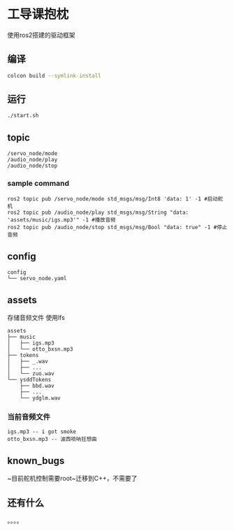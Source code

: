 # 工导课抱枕

使用ros2搭建的驱动框架

## 编译

```bash
colcon build --symlink-install
```

## 运行

```bash
./start.sh
```

## topic

```shell
/servo_node/mode
/audio_node/play
/audio_node/stop
```

### sample command

```shell
ros2 topic pub /servo_node/mode std_msgs/msg/Int8 'data: 1' -1 #启动舵机
ros2 topic pub /audio_node/play std_msgs/msg/String "data: 'assets/music/igs.mp3'" -1 #播放音频
ros2 topic pub /audio_node/stop std_msgs/msg/Bool "data: true" -1 #停止音频
```

## config

```shell
config
└── servo_node.yaml
```

## assets

存储音频文件
使用lfs

```shell
assets
├── music
│   ├── igs.mp3
│   └── otto_bxsn.mp3
├── tokens
│   ├── _.wav
│   ├── ...
│   └── zuo.wav
└── ysddTokens
    ├── bbd.wav
    ├── ...
    └── ydglm.wav
```

### 当前音频文件

```shell
igs.mp3 -- i got smoke
otto_bxsn.mp3 -- 波西唢呐狂想曲
```

## known_bugs

~目前舵机控制需要root~迁移到C++，不需要了

## 还有什么

。。。。
